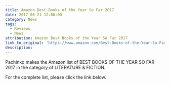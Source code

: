 ```yaml
---
title: Amazon Best Books of the Year So Far 2017
date: 2017-06-21 12:00:00
category: News
tags:
  - Reviews
  - News
attribution: Amazon Best Books of the Year So Far 2017
link_to_original: 'https://www.amazon.com/Best-Books-of-the-Year-So-Far/b/ref=amb_link_1?ie=UTF8&node=3003015011&pd_rd_r=PCXYC0T7S1DRXN1F90BC&pd_rd_w=k7UG4&pd_rd_wg=FrLxf&pf_rd_m=ATVPDKIKX0DER&pf_rd_s=merchandised-search-leftnav&pf_rd_r=PCXYC0T7S1DRXN1F90BC&pf_rd_r=PCXYC0T7S1DRXN1F90BC&pf_rd_t=101&pf_rd_p=b2daeff6-5eba-4027-b868-06b9fa55345c&pf_rd_p=b2daeff6-5eba-4027-b868-06b9fa55345c&pf_rd_i=5522568011'
description:
---
```



Pachinko makes the Amazon list of BEST BOOKS OF THE YEAR SO FAR 2017 in the category of LITERATURE & FICTION.

For the complete list, please click the link below.